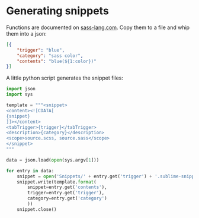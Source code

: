 # Generating snippets

Functions are documented on [sass-lang.com](https://sass-lang.com/documentation/Sass/Script/Functions.html). Copy them to a file and whip them into a json:

```json
[{
    "trigger": "blue",
    "category": "sass color",
    "contents": "blue(${1:color})"
}]
```

A little python script generates the snippet files:

```py
import json
import sys

template = """<snippet>
<content><![CDATA[
{snippet}
]]></content>
<tabTrigger>{trigger}</tabTrigger>
<description>{category}</description>
<scope>source.scss, source.sass</scope>
</snippet>
"""

data = json.load(open(sys.argv[1]))

for entry in data:
    snippet = open('Snippets/' + entry.get('trigger') + '.sublime-snippet', 'w')
    snippet.write(template.format(
        snippet=entry.get('contents'),
        trigger=entry.get('trigger'),
        category=entry.get('category')
        ))
    snippet.close()
```
